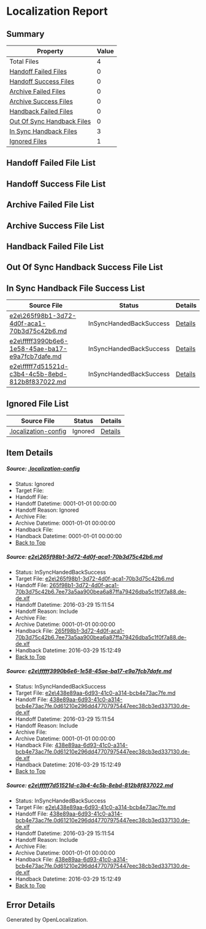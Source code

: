 # <a name='report-top'></a> Localization Report

## Summary
 Property | Value 
 -------- | ----- 
 Total Files | 4
[ Handoff Failed Files ](#handoff-failed-list)| 0
[ Handoff Success Files ](#handoff-success-list)| 0
[ Archive Failed Files ](#archive-failed-list)| 0
[ Archive Success Files ](#archive-success-list)| 0
[ Handback Failed Files ](#handback-failed-list)| 0
[ Out Of Sync Handback Files ](#outofsync-handback-success-list)| 0
[ In Sync Handback Files ](#insync-handback-success-list)| 3
[ Ignored Files ](#ignored-list)| 1

## <a name='handoff-failed-list'></a> Handoff Failed File List

## <a name='handoff-success-list'></a> Handoff Success File List

## <a name='archive-failed-list'></a> Archive Failed File List

## <a name='archive-success-list'></a> Archive Success File List

## <a name='handback-failed-list'></a> Handback Failed File List

## <a name='outofsync-handback-success-list'></a> Out Of Sync Handback Success File List

## <a name='insync-handback-success-list'></a> In Sync Handback File Success List
 Source File | Status | Details 
 ----------- | ------ | ------- 
 [e2e\265f98b1-3d72-4d0f-aca1-70b3d75c42b6.md](https://github.com/OpenLocalizationTest/oltest/blob/8d0510ce0aa97ae1ba2927fafc4cb7d1b890e02f/e2e/265f98b1-3d72-4d0f-aca1-70b3d75c42b6.md) | InSyncHandedBackSuccess | [Details](#cd283782d911bd4839f79a5b68a2b2a1add743321)
 [e2e\fffff3990b6e6-1e58-45ae-ba17-e9a7fcb7dafe.md](https://github.com/OpenLocalizationTest/oltest/blob/20746a3811b83f891c442c3b83bb470ad7863fc8/e2e/fffff3990b6e6-1e58-45ae-ba17-e9a7fcb7dafe.md) | InSyncHandedBackSuccess | [Details](#74334a8574522bbdae0c95113021d3d0fefcd7022)
 [e2e\fffff7d51521d-c3b4-4c5b-8ebd-812b8f837022.md](https://github.com/OpenLocalizationTest/oltest/blob/20746a3811b83f891c442c3b83bb470ad7863fc8/e2e/fffff7d51521d-c3b4-4c5b-8ebd-812b8f837022.md) | InSyncHandedBackSuccess | [Details](#74334a8574522bbdae0c95113021d3d0fefcd7023)

## <a name='ignored-list'></a> Ignored File List
 Source File | Status | Details 
 ----------- | ------ | ------- 
 [.localization-config](https://github.com/OpenLocalizationTest/oltest/blob/20746a3811b83f891c442c3b83bb470ad7863fc8/.localization-config) | Ignored | [Details](#66aca4b1c2f43b14ec41e0e427345df94af1d5e10)

## Item Details
##### <a name='66aca4b1c2f43b14ec41e0e427345df94af1d5e10'></a> Source: [.localization-config](https://github.com/OpenLocalizationTest/oltest/blob/20746a3811b83f891c442c3b83bb470ad7863fc8/.localization-config)
* Status: Ignored
* Target File: 
* Handoff File: 
* Handoff Datetime: 0001-01-01 00:00:00
* Handoff Reason: Ignored
* Archive File: 
* Archive Datetime: 0001-01-01 00:00:00
* Handback File: 
* Handback Datetime: 0001-01-01 00:00:00
* [Back to Top](#report-top)

##### <a name='cd283782d911bd4839f79a5b68a2b2a1add743321'></a> Source: [e2e\265f98b1-3d72-4d0f-aca1-70b3d75c42b6.md](https://github.com/OpenLocalizationTest/oltest/blob/8d0510ce0aa97ae1ba2927fafc4cb7d1b890e02f/e2e/265f98b1-3d72-4d0f-aca1-70b3d75c42b6.md)
* Status: InSyncHandedBackSuccess
* Target File: [e2e\265f98b1-3d72-4d0f-aca1-70b3d75c42b6.md](https://github.com/OpenLocalizationTestOrg/oltest.de-de/blob/4dceae88d1b7fcdca891b47bc50ed495b447299d/e2e/265f98b1-3d72-4d0f-aca1-70b3d75c42b6.md)
* Handoff File: [265f98b1-3d72-4d0f-aca1-70b3d75c42b6.7ee73a5aa900bea6a87ffa79426dba5c1f0f7a88.de-de.xlf](https://github.com/OpenLocalizationTestOrg/olhandoff-e2e/blob/36e0af19ffbeb6dfa27dd5e33f869472f16f2135/ol-handoff/OpenLocalizationTestOrg/oltest.de-de/ci/ht/265f98b1-3d72-4d0f-aca1-70b3d75c42b6.7ee73a5aa900bea6a87ffa79426dba5c1f0f7a88.de-de.xlf)
* Handoff Datetime: 2016-03-29 15:11:54
* Handoff Reason: Include
* Archive File: 
* Archive Datetime: 0001-01-01 00:00:00
* Handback File: [265f98b1-3d72-4d0f-aca1-70b3d75c42b6.7ee73a5aa900bea6a87ffa79426dba5c1f0f7a88.de-de.xlf](https://github.com/OpenLocalizationTestOrg/olhandback-e2e/blob/23192a2a1167f2447754e3094b0826a7aed7c882/ol-handback/OpenLocalizationTestOrg/oltest.de-de/ci/ht/265f98b1-3d72-4d0f-aca1-70b3d75c42b6.7ee73a5aa900bea6a87ffa79426dba5c1f0f7a88.de-de.xlf)
* Handback Datetime: 2016-03-29 15:12:49
* [Back to Top](#report-top)

##### <a name='74334a8574522bbdae0c95113021d3d0fefcd7022'></a> Source: [e2e\fffff3990b6e6-1e58-45ae-ba17-e9a7fcb7dafe.md](https://github.com/OpenLocalizationTest/oltest/blob/20746a3811b83f891c442c3b83bb470ad7863fc8/e2e/fffff3990b6e6-1e58-45ae-ba17-e9a7fcb7dafe.md)
* Status: InSyncHandedBackSuccess
* Target File: [e2e\438e89aa-6d93-41c0-a314-bcb4e73ac7fe.md](https://github.com/OpenLocalizationTestOrg/oltest.de-de/blob/4dceae88d1b7fcdca891b47bc50ed495b447299d/e2e/438e89aa-6d93-41c0-a314-bcb4e73ac7fe.md)
* Handoff File: [438e89aa-6d93-41c0-a314-bcb4e73ac7fe.0d61210e296dd47707975447eec38cb3ed337130.de-de.xlf](https://github.com/OpenLocalizationTestOrg/olhandoff-e2e/blob/36e0af19ffbeb6dfa27dd5e33f869472f16f2135/ol-handoff/OpenLocalizationTestOrg/oltest.de-de/ci/ht/438e89aa-6d93-41c0-a314-bcb4e73ac7fe.0d61210e296dd47707975447eec38cb3ed337130.de-de.xlf)
* Handoff Datetime: 2016-03-29 15:11:54
* Handoff Reason: Include
* Archive File: 
* Archive Datetime: 0001-01-01 00:00:00
* Handback File: [438e89aa-6d93-41c0-a314-bcb4e73ac7fe.0d61210e296dd47707975447eec38cb3ed337130.de-de.xlf](https://github.com/OpenLocalizationTestOrg/olhandback-e2e/blob/23192a2a1167f2447754e3094b0826a7aed7c882/ol-handback/OpenLocalizationTestOrg/oltest.de-de/ci/ht/438e89aa-6d93-41c0-a314-bcb4e73ac7fe.0d61210e296dd47707975447eec38cb3ed337130.de-de.xlf)
* Handback Datetime: 2016-03-29 15:12:49
* [Back to Top](#report-top)

##### <a name='74334a8574522bbdae0c95113021d3d0fefcd7023'></a> Source: [e2e\fffff7d51521d-c3b4-4c5b-8ebd-812b8f837022.md](https://github.com/OpenLocalizationTest/oltest/blob/20746a3811b83f891c442c3b83bb470ad7863fc8/e2e/fffff7d51521d-c3b4-4c5b-8ebd-812b8f837022.md)
* Status: InSyncHandedBackSuccess
* Target File: [e2e\438e89aa-6d93-41c0-a314-bcb4e73ac7fe.md](https://github.com/OpenLocalizationTestOrg/oltest.de-de/blob/4dceae88d1b7fcdca891b47bc50ed495b447299d/e2e/438e89aa-6d93-41c0-a314-bcb4e73ac7fe.md)
* Handoff File: [438e89aa-6d93-41c0-a314-bcb4e73ac7fe.0d61210e296dd47707975447eec38cb3ed337130.de-de.xlf](https://github.com/OpenLocalizationTestOrg/olhandoff-e2e/blob/36e0af19ffbeb6dfa27dd5e33f869472f16f2135/ol-handoff/OpenLocalizationTestOrg/oltest.de-de/ci/ht/438e89aa-6d93-41c0-a314-bcb4e73ac7fe.0d61210e296dd47707975447eec38cb3ed337130.de-de.xlf)
* Handoff Datetime: 2016-03-29 15:11:54
* Handoff Reason: Include
* Archive File: 
* Archive Datetime: 0001-01-01 00:00:00
* Handback File: [438e89aa-6d93-41c0-a314-bcb4e73ac7fe.0d61210e296dd47707975447eec38cb3ed337130.de-de.xlf](https://github.com/OpenLocalizationTestOrg/olhandback-e2e/blob/23192a2a1167f2447754e3094b0826a7aed7c882/ol-handback/OpenLocalizationTestOrg/oltest.de-de/ci/ht/438e89aa-6d93-41c0-a314-bcb4e73ac7fe.0d61210e296dd47707975447eec38cb3ed337130.de-de.xlf)
* Handback Datetime: 2016-03-29 15:12:49
* [Back to Top](#report-top)


## Error Details

Generated by OpenLocalization.

